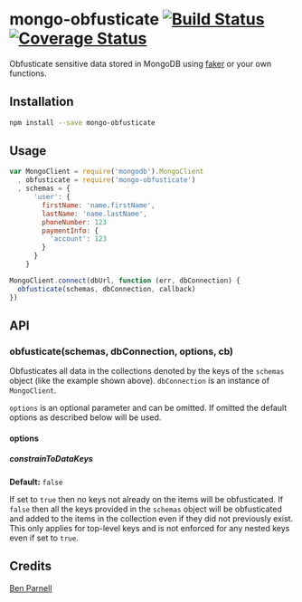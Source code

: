 # mongo-obfusticate [![Build Status](https://travis-ci.org/benjaminparnell/mongo-obfusticate.svg?branch=master)](https://travis-ci.org/benjaminparnell/mongo-obfusticate) [![Coverage Status](https://coveralls.io/repos/github/benjaminparnell/mongo-obfusticate/badge.svg?branch=master)](https://coveralls.io/github/benjaminparnell/mongo-obfusticate?branch=master)

Obfusticate sensitive data stored in MongoDB using
[faker](https://github.com/Marak/Faker.js) or your own functions.

## Installation

```sh
npm install --save mongo-obfusticate
```

## Usage

```js
var MongoClient = require('mongodb').MongoClient
  , obfusticate = require('mongo-obfusticate')
  , schemas = {
      'user': {
        firstName: 'name.firstName',
        lastName: 'name.lastName',
        phoneNumber: 123
        paymentInfo: {
          'account': 123
        }
      }
    }

MongoClient.connect(dbUrl, function (err, dbConnection) {
  obfusticate(schemas, dbConnection, callback)
})
```

## API

### obfusticate(schemas, dbConnection, options, cb)

Obfusticates all data in the collections denoted by the keys of the `schemas`
object (like the example shown above). `dbConnection` is an instance of
`MongoClient`.

`options` is an optional parameter and can be omitted. If omitted the default options as described below will be used.

#### options

##### constrainToDataKeys
**Default:** `false`

If set to `true` then no keys not already on the items will be obfusticated. If `false` then all the keys provided in the `schemas` object will be obfusticated and added to the items in the collection even if they did not previously exist. This only applies for top-level keys and is not enforced for any nested keys even if set to `true`.

## Credits
[Ben Parnell](https://github.com/benjaminparnell)
